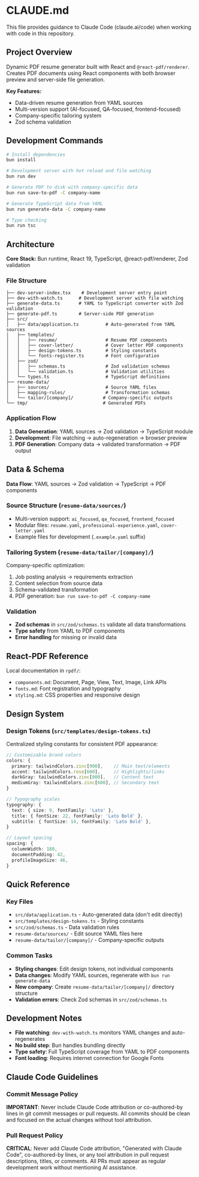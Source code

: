 # CLAUDE.md

This file provides guidance to Claude Code (claude.ai/code) when working with code in this repository.

## Project Overview

Dynamic PDF resume generator built with React and `@react-pdf/renderer`. Creates PDF documents using React components with both browser preview and server-side file generation.

**Key Features:**
- Data-driven resume generation from YAML sources
- Multi-version support (AI-focused, QA-focused, frontend-focused)
- Company-specific tailoring system
- Zod schema validation

## Development Commands

```bash
# Install dependencies
bun install

# Development server with hot reload and file watching
bun run dev

# Generate PDF to disk with company-specific data
bun run save-to-pdf -C company-name

# Generate TypeScript data from YAML
bun run generate-data -C company-name

# Type checking
bun run tsc
```

## Architecture

**Core Stack:** Bun runtime, React 19, TypeScript, @react-pdf/renderer, Zod validation

### File Structure
```
├── dev-server-index.tsx    # Development server entry point
├── dev-with-watch.ts      # Development server with file watching
├── generate-data.ts       # YAML to TypeScript converter with Zod validation
├── generate-pdf.ts        # Server-side PDF generation
├── src/
│   ├── data/application.ts          # Auto-generated from YAML sources
│   ├── templates/
│   │   ├── resume/                  # Resume PDF components
│   │   ├── cover-letter/            # Cover letter PDF components
│   │   ├── design-tokens.ts         # Styling constants
│   │   └── fonts-register.ts        # Font configuration
│   ├── zod/
│   │   ├── schemas.ts               # Zod validation schemas
│   │   └── validation.ts            # Validation utilities
│   └── types.ts                     # TypeScript definitions
├── resume-data/
│   ├── sources/                     # Source YAML files
│   ├── mapping-rules/               # Transformation schemas
│   └── tailor/[company]/           # Company-specific outputs
└── tmp/                            # Generated PDFs
```

### Application Flow
1. **Data Generation**: YAML sources → Zod validation → TypeScript module
2. **Development**: File watching → auto-regeneration → browser preview
3. **PDF Generation**: Company data → validated transformation → PDF output

## Data & Schema

**Data Flow**: YAML sources → Zod validation → TypeScript → PDF components

### Source Structure (`resume-data/sources/`)
- Multi-version support: `ai_focused`, `qa_focused`, `frontend_focused`
- Modular files: `resume.yaml`, `professional-experience.yaml`, `cover-letter.yaml`
- Example files for development (`.example.yaml` suffix)

### Tailoring System (`resume-data/tailor/[company]/`)
Company-specific optimization:
1. Job posting analysis → requirements extraction
2. Content selection from source data
3. Schema-validated transformation
4. PDF generation: `bun run save-to-pdf -C company-name`

### Validation
- **Zod schemas** in `src/zod/schemas.ts` validate all data transformations
- **Type safety** from YAML to PDF components
- **Error handling** for missing or invalid data

## React-PDF Reference

Local documentation in `rpdf/`:
- `components.md`: Document, Page, View, Text, Image, Link APIs
- `fonts.md`: Font registration and typography
- `styling.md`: CSS properties and responsive design

## Design System

### Design Tokens (`src/templates/design-tokens.ts`)
Centralized styling constants for consistent PDF appearance:

```typescript
// Customizable brand colors
colors: {
  primary: tailwindColors.zinc[900],    // Main text/elements
  accent: tailwindColors.rose[600],     // Highlights/links
  darkGray: tailwindColors.zinc[800],   // Content text
  mediumGray: tailwindColors.zinc[600], // Secondary text
}

// Typography scales
typography: {
  text: { size: 9, fontFamily: 'Lato' },
  title: { fontSize: 22, fontFamily: 'Lato Bold' },
  subtitle: { fontSize: 14, fontFamily: 'Lato Bold' },
}

// Layout spacing
spacing: {
  columnWidth: 180,
  documentPadding: 42,
  profileImageSize: 46,
}
```

## Quick Reference

### Key Files
- `src/data/application.ts` - Auto-generated data (don't edit directly)
- `src/templates/design-tokens.ts` - Styling constants
- `src/zod/schemas.ts` - Data validation rules
- `resume-data/sources/` - Edit source YAML files here
- `resume-data/tailor/[company]/` - Company-specific outputs

### Common Tasks
- **Styling changes**: Edit design tokens, not individual components
- **Data changes**: Modify YAML sources, regenerate with `bun run generate-data`
- **New company**: Create `resume-data/tailor/[company]/` directory structure
- **Validation errors**: Check Zod schemas in `src/zod/schemas.ts`

## Development Notes

- **File watching**: `dev-with-watch.ts` monitors YAML changes and auto-regenerates
- **No build step**: Bun handles bundling directly
- **Type safety**: Full TypeScript coverage from YAML to PDF components
- **Font loading**: Requires internet connection for Google Fonts

## Claude Code Guidelines

### Commit Message Policy
**IMPORTANT**: Never include Claude Code attribution or co-authored-by lines in git commit messages or pull requests. All commits should be clean and focused on the actual changes without tool attribution.

### Pull Request Policy
**CRITICAL**: Never add Claude Code attribution, "Generated with Claude Code", co-authored-by lines, or any tool attribution in pull request descriptions, titles, or comments. All PRs must appear as regular development work without mentioning AI assistance.